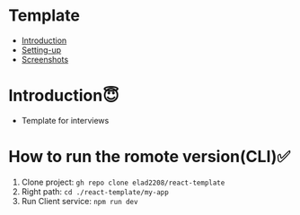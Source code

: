 # Template
-   [Introduction](#introduction)
-   [Setting-up](#how-to-run-the-romote-versioncli)  
-   [Screenshots](#screenshotsclick-to-watch)


# Introduction😇

- Template for interviews
 

# How to run the romote version(CLI)✅
1. Clone project: `gh repo clone elad2208/react-template`
2. Right path: `cd ./react-template/my-app` 
3. Run Client service: `npm run dev`